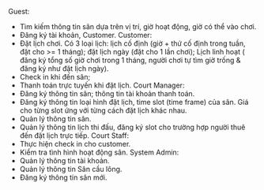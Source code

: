 Guest: 
- Tìm kiếm thông tin sân dựa trên vị trí, giờ hoạt động, giờ có thể vào chơi.
- Đăng ký tài khoản, Customer.
Customer:
- Đặt lịch chơi. Có 3 loại lịch: lịch cố định (giờ + thứ cố định trong tuần, đặt cho >= 1 tháng); đặt lịch ngày (đặt cho 1 lần chơi); Lịch linh hoạt ( đăng ký tổng số giờ chơi trong 1 tháng, người chơi tự tìm giờ trống & đăng ký như đặt lịch ngày).
- Check in khi đến sân; 
- Thanh toán trực tuyến khi đặt lịch. 
Court Manager:
- Đăng ký thông tin sân; thông tin tài khoản thanh toán. 
- Đăng ký thông tin loại hình đặt lịch, time slot (time frame) của sân. Giá cho từng slot ứng với từng cách đặt lịch khác nhau.
- Quản lý thông tin sân.
- Quản lý thông tin lịch thi đấu, đăng ký slot cho trường hợp người thuê đến đặt lịch trực tiếp.
Court Staff: 
- Thực hiện check in cho customer.
- Kiểm tra tình hình hoạt động sân.
System Admin:
- Quản lý thông tin tài khoản.
- Quản lý thông tin Sân cầu lông.
- Đăng ký thông tin sân mới.
